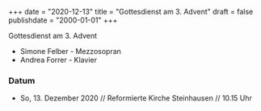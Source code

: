 ﻿+++
date = "2020-12-13"
title = "Gottesdienst am 3. Advent"
draft = false
publishdate = "2000-01-01"
+++

Gottesdienst am 3. Advent

* Simone Felber - Mezzosopran
* Andrea Forrer - Klavier


### Datum

* So, 13. Dezember 2020 // Reformierte Kirche Steinhausen // 10.15 Uhr
